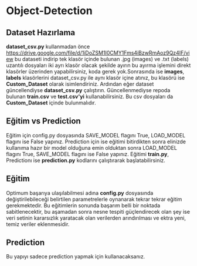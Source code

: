 # Object-Detection

## Dataset Hazırlama
**dataset_csv.py** kullanmadan önce https://drive.google.com/file/d/1iDoZSM1I0CMY1Fms4iBzwRmAoz9Qz4IF/view bu dataseti indirip tek klasör içinde bulunan .jpg (images) ve .txt (labels) uzantılı dosyaları iki ayrı klasör olacak şekilde ayırın bu ayırma işlemini direkt klasörler üzerinden yapabilirsiniz, koda gerek yok.Sonrasında ise **images**, **labels** klasörlerini dataset_csv.py ile aynı klasör içine atınız, bu klasörü ise **Custom_Dataset** olarak isimlendiriniz. Ardından eğer dataset güncellendiyse **dataset_csv.py** çalıştırın. Güncellenmediyse repoda bulunan **train.csv** ve **test.csv'yi** kullanabilirsiniz. Bu csv dosyaları da **Custom_Dataset** içinde bulunmalıdır.

## Eğitim vs Prediction
Eğitim için config.py dosyasında SAVE_MODEL flagını True, LOAD_MODEL flagını ise False yapınız. Prediction için ise eğitimi bitirdikten sonra elinizde kullanıma hazır bir model olduğuna emin olduktan sonra LOAD_MODEL flagını True, SAVE_MODEL flagını ise False yapınız. Eğitimi **train.py**, Predictionı ise **prediction.py** kodlarını çalıştırarak başlatabilirsiniz.

## Eğitim
Optimum başarıya ulaşılabilmesi adına **config.py** dosyasında değiştirilebileceği belirtilen parametrelerle oynanarak tekrar tekrar eğitim gerekmektedir. Bu eğitimlerin sonunda başarım belli bir noktada sabitlenecektir, bu aşamadan sonra nesne tespiti güçlendirecek olan şey ise veri setinin kararsızlık yaratacak olan verilerden arındırılması ve ektra yeni, temiz veriler eklenmesidir.

## Prediction
Bu yapıyı sadece prediction yapmak için kullanacaksanız. 